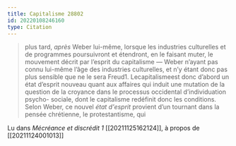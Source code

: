 ```yaml
---
title: Capitalisme 28802
id: 20220108246160
type: Citation
---
```


> plus tard, *après* Weber lui-même, lorsque les industries culturelles et de programmes poursuivront et étendront, en le faisant muter, le mouvement décrit par l’esprit du capitalisme — Weber n’ayant pas connu lui-même l’âge des industries culturelles, et n’y étant donc pas plus sensible que ne le sera Freud1. Lecapitalismeest donc d’abord un état d’esprit nouveau quant aux affaires qui induit une mutation de la question de la croyance dans le processus occidental d’individuation psycho- sociale, dont le capitalisme redéfinit donc les conditions. Selon Weber, ce nouvel *état d'esprit* provient d’un tournant dans la pensée chrétienne, le protestantisme, qui

Lu dans *Mécréance et discrédit 1* [[20211125162124]], à propos de [[20211124001013]]
